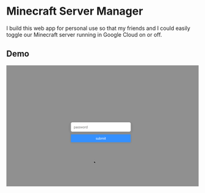 # Minecraft Server Manager

I build this web app for personal use so that my friends and I could easily toggle our Minecraft server running in Google Cloud on or off.

## Demo
<img src="./mc-server-manager.gif" title="demo" />
